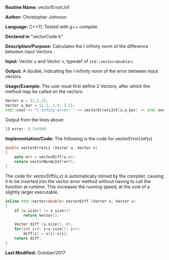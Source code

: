 **Routine Name:** vectorErrorLInf

**Author:** Christopher Johnson

**Language:** C++11. Tested with g++ compiler.

**Declared in** "vectorCode.h"

**Description/Purpose:**
Calculates the l-infinity norm of the difference between input Vectors.

**Input:**
Vector u and Vector v, typedef of `std::vector<double>`;

**Output:**
A double, indicating the l-infinity norm of the error between input vectors.

**Usage/Example:**
The user must first define 2 Vectors, after which the method may be called on the vectors.
```C++
Vector a = {1,2,3};
Vector a_bar = {1.1, 1.9, 3.2};
std::cout << "l-infity error: " << vectorErrorLInf(a,a_bar) << std::endl;
```
Output from the lines above:
```c++
l2 error: 0.244949
```


**Implementation/Code:** The following is the code for vectorErrorLInf(v)
```c++
double vectorErrorL1 (Vector u, Vector v)
{
    auto err = vectorDiff(u,v);
    return vectorNormLInf(err);
}
```

The code for vectorDiff(u,v) is automatically inlined by the compiler, causing it to be inserted into the vector error method without having to call the function at runtime. This increases the running speed, at the cost of a slightly larger executable.
```c++
inline std::vector<double> vectorDiff (Vector u, Vector v)
{
    if (u.size() != v.size())
        return Vector();

    Vector diff (u.size(), 0);
    for(int i=0; i<u.size(); i++)
        diff[i] = v[i]-u[i];
    return diff;
}
```
**Last Modified:** October/2017
